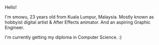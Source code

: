 Hello!

I'm smowu, 23 years old from Kuala Lumpur, Malaysia. 
Mostly known as hobbyist digital artist & After Effects animator.
And  an aspiring Graphic Engineer.

I'm currently getting my diploma in Computer Science. :)
